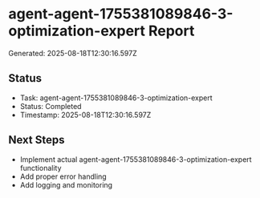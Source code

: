 # agent-agent-1755381089846-3-optimization-expert Report

Generated: 2025-08-18T12:30:16.597Z

## Status
- Task: agent-agent-1755381089846-3-optimization-expert
- Status: Completed
- Timestamp: 2025-08-18T12:30:16.597Z

## Next Steps
- Implement actual agent-agent-1755381089846-3-optimization-expert functionality
- Add proper error handling
- Add logging and monitoring
